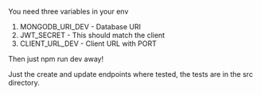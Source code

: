 You need three variables in your env

1. MONGODB_URI_DEV - Database URI
2. JWT_SECRET - This should match the client
3. CLIENT_URL_DEV - Client URL with PORT

Then just npm run dev away!

Just the create and update endpoints where tested, the tests are in the src directory.
